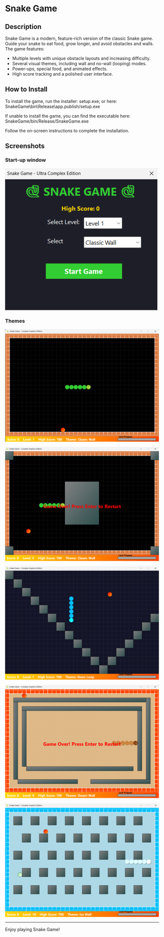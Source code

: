 # Snake Game

## Description

Snake Game is a modern, feature-rich version of the classic Snake game. Guide your snake to eat food, grow longer, and avoid obstacles and walls. The game features:
- Multiple levels with unique obstacle layouts and increasing difficulty.
- Several visual themes, including wall and no-wall (looping) modes.
- Power-ups, special food, and animated effects.
- High score tracking and a polished user interface.

## How to Install

To install the game, run the installer: setup.exe; or here: SnakeGame\bin\Release\app.publish/setup.exe

If unable to install the game, you can find the executable here: SnakeGame/bin/Release/SnakeGame.exe

Follow the on-screen instructions to complete the installation.

## Screenshots

### Start-up window
![Project Screenshot](images/start-up_window.png)

### Themes
![Project Screenshot](images/Level_1_Cassic_Wall.png)

![Project Screenshot](images/Level_5_Forest_Loop.png)

![Project Screenshot](images/Level_7_Neon_Loop.png)

![Project Screenshot](images/Level_9_Desert_Wall.png)

![Project Screenshot](images/Level_10_Ice_Wall.png)

---

Enjoy playing Snake Game!